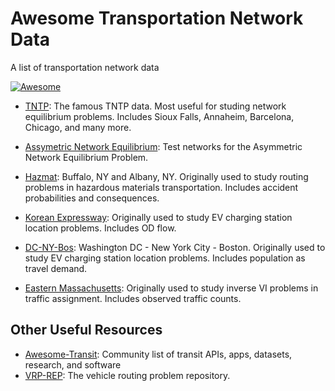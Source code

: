 # Awesome Transportation Network Data
A list of transportation network data

[![Awesome](https://cdn.rawgit.com/sindresorhus/awesome/d7305f38d29fed78fa85652e3a63e154dd8e8829/media/badge.svg)](https://github.com/sindresorhus/awesome)

* [TNTP](https://github.com/bstabler/TransportationNetworks): The famous TNTP data. Most useful for studing network equilibrium problems. Includes Sioux Falls, Annaheim, Barcelona, Chicago, and many more.

* [Assymetric Network Equilibrium](http://www.di.unipi.it/optimize/Data/ANE.html): Test networks for the Asymmetric Network Equilibrium Problem.
* [Hazmat](https://github.com/STOM-Group/Hazmat-Network-Data): Buffalo, NY and Albany, NY. Originally used to study routing problems in hazardous materials transportation. Includes accident probabilities and consequences.
* [Korean Expressway](https://github.com/STOM-Group/KoreanExpressway): Originally used to study EV charging station location problems. Includes OD flow.
* [DC-NY-Bos](https://github.com/STOM-Group/DC-NY-BOS-Network-Data): Washington DC - New York City - Boston. Originally used to study EV charging station location problems. Includes population as travel demand.
* [Eastern Massachusetts](https://github.com/jingzbu/InverseVIsTraffic): Originally used to study inverse VI problems in traffic assignment. Includes observed traffic counts.


## Other Useful Resources
* [Awesome-Transit](https://github.com/CUTR-at-USF/awesome-transit): Community list of transit APIs, apps, datasets, research, and software
* [VRP-REP](http://www.vrp-rep.org/datasets.html): The vehicle routing problem repository.
